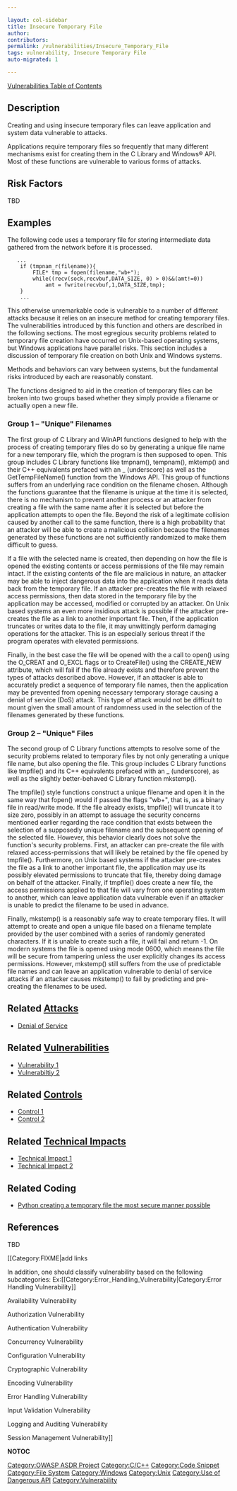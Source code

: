 ```yaml
---

layout: col-sidebar
title: Insecure Temporary File
author: 
contributors: 
permalink: /vulnerabilities/Insecure_Temporary_File
tags: vulnerability, Insecure Temporary File
auto-migrated: 1

---
```


[Vulnerabilities Table of Contents](ASDR_TOC_Vulnerabilities "wikilink")

## Description

Creating and using insecure temporary files can leave application and
system data vulnerable to attacks.

Applications require temporary files so frequently that many different
mechanisms exist for creating them in the C Library and Windows® API.
Most of these functions are vulnerable to various forms of attacks.

## Risk Factors

TBD

## Examples

The following code uses a temporary file for storing intermediate data
gathered from the network before it is processed.

```
   ...
    if (tmpnam_r(filename)){
        FILE* tmp = fopen(filename,"wb+");
        while((recv(sock,recvbuf,DATA_SIZE, 0) > 0)&&(amt!=0))
            amt = fwrite(recvbuf,1,DATA_SIZE,tmp);
    }
    ...
```

This otherwise unremarkable code is vulnerable to a number of different
attacks because it relies on an insecure method for creating temporary
files. The vulnerabilities introduced by this function and others are
described in the following sections. The most egregious security
problems related to temporary file creation have occurred on Unix-based
operating systems, but Windows applications have parallel risks. This
section includes a discussion of temporary file creation on both Unix
and Windows systems.

Methods and behaviors can vary between systems, but the fundamental
risks introduced by each are reasonably constant.

The functions designed to aid in the creation of temporary files can be
broken into two groups based whether they simply provide a filename or
actually open a new file.

### Group 1 – "Unique" Filenames

The first group of C Library and WinAPI functions designed to help with
the process of creating temporary files do so by generating a unique
file name for a new temporary file, which the program is then supposed
to open. This group includes C Library functions like tmpnam(),
tempnam(), mktemp() and their C++ equivalents prefaced with an _
(underscore) as well as the GetTempFileName() function from the Windows
API. This group of functions suffers from an underlying race condition
on the filename chosen. Although the functions guarantee that the
filename is unique at the time it is selected, there is no mechanism to
prevent another process or an attacker from creating a file with the
same name after it is selected but before the application attempts to
open the file. Beyond the risk of a legitimate collision caused by
another call to the same function, there is a high probability that an
attacker will be able to create a malicious collision because the
filenames generated by these functions are not sufficiently randomized
to make them difficult to guess.

If a file with the selected name is created, then depending on how the
file is opened the existing contents or access permissions of the file
may remain intact. If the existing contents of the file are malicious in
nature, an attacker may be able to inject dangerous data into the
application when it reads data back from the temporary file. If an
attacker pre-creates the file with relaxed access permissions, then data
stored in the temporary file by the application may be accessed,
modified or corrupted by an attacker. On Unix based systems an even more
insidious attack is possible if the attacker pre-creates the file as a
link to another important file. Then, if the application truncates or
writes data to the file, it may unwittingly perform damaging operations
for the attacker. This is an especially serious threat if the program
operates with elevated permissions.

Finally, in the best case the file will be opened with the a call to
open() using the O_CREAT and O_EXCL flags or to CreateFile() using the
CREATE_NEW attribute, which will fail if the file already exists and
therefore prevent the types of attacks described above. However, if an
attacker is able to accurately predict a sequence of temporary file
names, then the application may be prevented from opening necessary
temporary storage causing a denial of service (DoS) attack. This type of
attack would not be difficult to mount given the small amount of
randomness used in the selection of the filenames generated by these
functions.

### Group 2 – "Unique" Files

The second group of C Library functions attempts to resolve some of the
security problems related to temporary files by not only generating a
unique file name, but also opening the file. This group includes C
Library functions like tmpfile() and its C++ equivalents prefaced with
an _ (underscore), as well as the slightly better-behaved C Library
function mkstemp().

The tmpfile() style functions construct a unique filename and open it in
the same way that fopen() would if passed the flags "wb+", that is, as a
binary file in read/write mode. If the file already exists, tmpfile()
will truncate it to size zero, possibly in an attempt to assuage the
security concerns mentioned earlier regarding the race condition that
exists between the selection of a supposedly unique filename and the
subsequent opening of the selected file. However, this behavior clearly
does not solve the function's security problems. First, an attacker can
pre-create the file with relaxed access-permissions that will likely be
retained by the file opened by tmpfile(). Furthermore, on Unix based
systems if the attacker pre-creates the file as a link to another
important file, the application may use its possibly elevated
permissions to truncate that file, thereby doing damage on behalf of the
attacker. Finally, if tmpfile() does create a new file, the access
permissions applied to that file will vary from one operating system to
another, which can leave application data vulnerable even if an attacker
is unable to predict the filename to be used in advance.

Finally, mkstemp() is a reasonably safe way to create temporary files.
It will attempt to create and open a unique file based on a filename
template provided by the user combined with a series of randomly
generated characters. If it is unable to create such a file, it will
fail and return -1. On modern systems the file is opened using mode
0600, which means the file will be secure from tampering unless the user
explicitly changes its access permissions. However, mkstemp() still
suffers from the use of predictable file names and can leave an
application vulnerable to denial of service attacks if an attacker
causes mkstemp() to fail by predicting and pre-creating the filenames to
be used.

## Related [Attacks](Attacks "wikilink")

  - [Denial of Service](Denial_of_Service "wikilink")

## Related [Vulnerabilities](https://owasp.org/www-community/vulnerabilities/)

  - [Vulnerability 1](Vulnerability_1 "wikilink")
  - [Vulnerabiltiy 2](Vulnerabiltiy_2 "wikilink")

## Related [Controls](Controls "wikilink")

  - [Control 1](Control_1 "wikilink")
  - [Control 2](Control_2 "wikilink")

## Related [Technical Impacts](Technical_Impacts "wikilink")

  - [Technical Impact 1](Technical_Impact_1 "wikilink")
  - [Technical Impact 2](Technical_Impact_2 "wikilink")

## Related Coding

  - [Python creating a temporary file the most secure manner
    possible](http://docs.python.org/library/tempfile.html#tempfile.mkstemp)

## References

TBD

\[\[Category:FIXME|add links

In addition, one should classify vulnerability based on the following
subcategories:
Ex:\[\[Category:Error_Handling_Vulnerability|Category:Error Handling
Vulnerability\]\]

Availability Vulnerability

Authorization Vulnerability

Authentication Vulnerability

Concurrency Vulnerability

Configuration Vulnerability

Cryptographic Vulnerability

Encoding Vulnerability

Error Handling Vulnerability

Input Validation Vulnerability

Logging and Auditing Vulnerability

Session Management Vulnerability\]\]

__NOTOC__

[Category:OWASP ASDR Project](Category:OWASP_ASDR_Project "wikilink")
[Category:C/C++](Category:C/C++ "wikilink") [Category:Code
Snippet](Category:Code_Snippet "wikilink") [Category:File
System](Category:File_System "wikilink")
[Category:Windows](Category:Windows "wikilink")
[Category:Unix](Category:Unix "wikilink") [Category:Use of Dangerous
API](Category:Use_of_Dangerous_API "wikilink")
[Category:Vulnerability](Category:Vulnerability "wikilink")